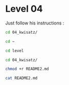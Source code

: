 # Level 04
Just follow his instructions :

```sh
cd 04_kwisatz/
```
```sh
cd ~
```
```sh
cd level
```
```sh
cd 04_kwisatz/
```
```sh
chmod +r README2.md
```
```sh
cat README2.md
```

